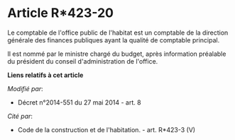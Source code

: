 # Article R*423-20

Le comptable de l'office public de l'habitat est un   comptable de la direction générale des finances publiques ayant la
qualité de comptable principal. 

Il est nommé par le ministre chargé du budget, après information préalable du président du conseil d'administration de
l'office.

**Liens relatifs à cet article**

_Modifié par_:

  - Décret n°2014-551 du 27 mai 2014 - art. 8

_Cité par_:

  - Code de la construction et de l'habitation. - art. R*423-3 (V)
